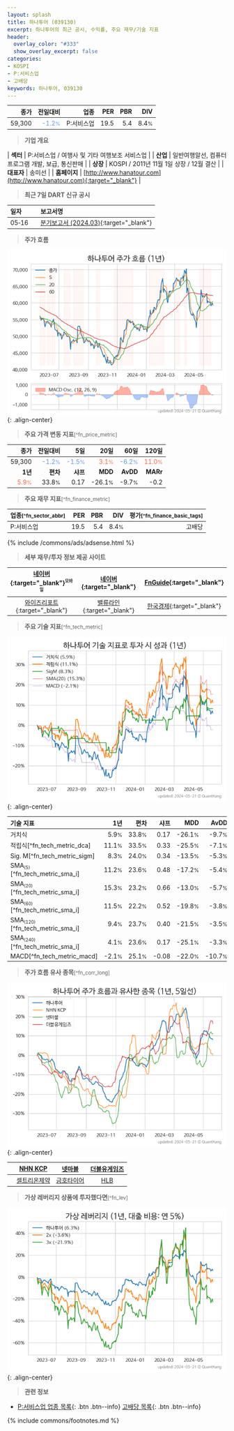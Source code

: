 ```yaml
---
layout: splash
title: 하나투어 (039130)
excerpt: 하나투어의 최근 공시, 수익률, 주요 재무/기술 지표
header:
  overlay_color: "#333"
  show_overlay_excerpt: false
categories:
- KOSPI
- P:서비스업
- 고배당
keywords: 하나투어, 039130
---
```


| **종가** | **전일대비** | **업종** | **PER** | **PBR** | **DIV** |
| -------: | -----------: | -------: | ------: | ------: | ------: |
| 59,300 | <span style="color: cornflowerblue">-1.2<small>%</small></span> | P:서비스업 | 19.5 | 5.4 | 8.4<small>%</small> |

<!-- more -->


> **기업 개요**<a id="company"></a>

| <span style="white-space:nowrap;">**섹터**</span> | P:서비스업 / 여행사 및 기타 여행보조 서비스업 |
| <span style="white-space:nowrap;">**산업**</span> | 일반여행알선, 컴퓨터프로그램 개발, 보급, 통신판매 |
| <span style="white-space:nowrap;">**상장**</span> | KOSPI / 2011년 11월 1일 상장 / 12월 결산 |
| <span style="white-space:nowrap;">**대표자**</span> | 송미선 |
| <span style="white-space:nowrap;">**홈페이지**</span> | [http://www.hanatour.com](http://www.hanatour.com){:target="_blank"} |


> **최근 7일 DART 신규 공시**<a id="dart"></a>

| **일자** |      | **보고서명** |
| :------- | :--- | :----------- |
| 05&#x2011;16 | | [분기보고서 (2024.03)](https://dart.fss.or.kr/dsaf001/main.do?rcpNo=20240516001544){:target="_blank"} |


> **주가 흐름**<a id="price"></a>

![039130](/stock/images/039130.png){: .align-center}


> **주요 가격 변동 지표**<small>[^fn_price_metric]</small>

| **종가** | **전일대비** | **5일** | **20일** | **60일** | **120일** |
| -------: | -----------: | ------: | -------: | -------: | --------: |
| 59,300 | <span style="color: cornflowerblue">-1.2<small>%</small></span> | <span style="color: cornflowerblue">-1.5<small>%</small></span> | <span style="color: tomato">3.1<small>%</small></span> | <span style="color: cornflowerblue">-6.2<small>%</small></span> | <span style="color: tomato">11.0<small>%</small></span> |
| **1년** | **편차** | **샤프** | **MDD** | **AvDD** | **MARr** |
| <span style="color: tomato">5.9<small>%</small></span> | 33.8<small>%</small> | 0.17 | -26.1<small>%</small> | -9.7<small>%</small> | -0.2 |


> **주요 재무 지표**<small>[^fn_finance_metric]</small>

| **업종**<small>[^fn_sector_abbr]</small> | **PER** | **PBR** | **DIV** | **평가**<small>[^fn_finance_basic_tags]</small> |
| :--------------------------------------- | ------: | ------: | ------: | ----------------------------------------------: |
| P:서비스업 | 19.5 | 5.4 | 8.4<small>%</small> | 고배당 |



{% include /commons/ads/adsense.html %}

> **세부 재무/투자 정보 제공 사이트**

| [네이버](https://m.stock.naver.com/domestic/stock/039130/finance/summary){:target="_blank"}<sup><small>모바일</small></sup> | [네이버](https://finance.naver.com/item/coinfo.naver?code=039130){:target="_blank"} | [FnGuide](https://comp.fnguide.com/SVO2/ASP/SVD_Invest.asp?gicode=A039130&MenuYn=Y){:target="_blank"} |
| :---: | :---: | :---: |
| [와이즈리포트](https://comp.wisereport.co.kr/company/c1040001.aspx?cmp_cd=039130){:target="_blank"} | [밸류라인](https://www.valueline.co.kr/finance/summary/039130){:target="_blank"} | [한국경제](https://markets.hankyung.com/stock/039130/financial-summary){:target="_blank"} |


> **주요 기술 지표**<small>[^fn_tech_metric]</small>


![039130](/stock/images/039130_tech.png){: .align-center}

| **기술 지표** | **1년** | **편차** | **샤프** | **MDD** | **AvDD** |
| :------------ | ------: | -----------: | -------: | ------: | -------: |
| 거치식 | 5.9<small>%</small> | 33.8<small>%</small> | 0.17 | -26.1<small>%</small> | -9.7<small>%</small> |
| 적립식[^fn_tech_metric_dca] | 11.1<small>%</small> | 33.5<small>%</small> | 0.33 | -25.5<small>%</small> | -7.1<small>%</small> |
| Sig. M[^fn_tech_metric_sigm] | 8.3<small>%</small> | 24.0<small>%</small> | 0.34 | -13.5<small>%</small> | -5.3<small>%</small> |
| SMA<small><sub>(5)</sub></small>[^fn_tech_metric_sma_i] | 11.2<small>%</small> | 23.6<small>%</small> | 0.48 | -17.2<small>%</small> | -5.4<small>%</small> |
| SMA<small><sub>(20)</sub></small>[^fn_tech_metric_sma_i] | 15.3<small>%</small> | 23.2<small>%</small> | 0.66 | -13.0<small>%</small> | -5.7<small>%</small> |
| SMA<small><sub>(60)</sub></small>[^fn_tech_metric_sma_i] | 11.5<small>%</small> | 22.2<small>%</small> | 0.52 | -19.8<small>%</small> | -3.8<small>%</small> |
| SMA<small><sub>(120)</sub></small>[^fn_tech_metric_sma_i] | 9.4<small>%</small> | 23.7<small>%</small> | 0.40 | -21.5<small>%</small> | -3.5<small>%</small> |
| SMA<small><sub>(240)</sub></small>[^fn_tech_metric_sma_i] | 4.1<small>%</small> | 23.6<small>%</small> | 0.17 | -25.1<small>%</small> | -3.3<small>%</small> |
| MACD[^fn_tech_metric_macd] | -2.1<small>%</small> | 25.1<small>%</small> | -0.08 | -22.0<small>%</small> | -10.7<small>%</small> |


> **주가 흐름 유사 종목**<a id="corr"></a><small>[^fn_corr_long]</small>

![039130](/stock/images/039130_corr.png){: .align-center}

|       | [NHN KCP](/060250/) | [넷마블](/251270/) | [더블유게임즈](/192080/) |
| :---: | :------------------------------------: | :------------------------------------: | :------------------------------------: |
|       | [셀트리온제약](/068760/) | [금호타이어](/073240/) | [HLB](/028300/) |


> **가상 레버리지 상품에 투자했다면**<a id="2x"></a><small>[^fn_lev]</small>

![039130](/stock/images/039130_2x.png){: .align-center}


> **관련 정보**

- [P:서비스업 업종 목록](/stats/sector/kospi_업종_서비스업_종목/){: .btn .btn--info} [고배당 목록](/fn/fn_high_div/){: .btn .btn--info}

{% include commons/footnotes.md %}